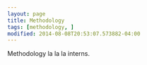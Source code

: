 ```yaml
---
layout: page
title: Methodology
tags: [methodology, ]
modified: 2014-08-08T20:53:07.573882-04:00
---
```


Methodology la la la interns.